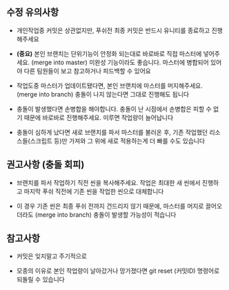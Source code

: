 ## 수정 유의사항

- 개인작업중 커밋은 상관없지만, 푸쉬전 최종 커밋은 반드시 유니티를 종료하고 진행해주세요

- <b>(중요)</b> 본인 브랜치는 단위기능이 안정화 되는대로 바로바로 직접 마스터에 넣어주세요. (merge into master) 미완성 기능이라도 좋습니다. 마스터에 병합되어 있어야 다른 팀원들이 보고 참고하거나 피드백할 수 있어요

- 작업도중 마스터가 업데이트됐다면, 본인 브랜치에 마스터를 머지해주세요. (merge into branch) 충돌이 나지 않는다면 그대로 진행해도 됩니다

- 충돌이 발생했다면 손병합을 해야합니다. 충돌이 난 시점에서 손병합은 피할 수 없기 때문에 바로바로 진행해주세요. 미루면 작업량이 늘어납니다

- 충돌이 심하게 났다면 새로 브랜치를 파서 마스터를 불러온 후, 기존 작업했던 리소스들(스크립트 등)만 가져와 그 위에 새로 적용하는게 더 빠를 수도 있습니다


## 권고사항 (충돌 회피)

- 브랜치를 파서 작업하기 직전 씬을 복사해주세요. 작업은 최대한 새 씬에서 진행하고 마지막 푸쉬 직전에 기존 씬을 작업한 씬으로 대체합니다

- 이 경우 기존 씬은 최종 푸쉬 전까지 건드리지 않기 때문에, 마스터를 머지로 끌어오더라도 (merge into branch) 충돌이 발생할 가능성이 적습니다


## 참고사항

- 커밋은 잊지말고 주기적으로

- 모종의 이유로 본인 작업량이 날아갔거나 망가졌다면 git reset (커밋ID) 명령어로 되돌릴 수 있습니다

